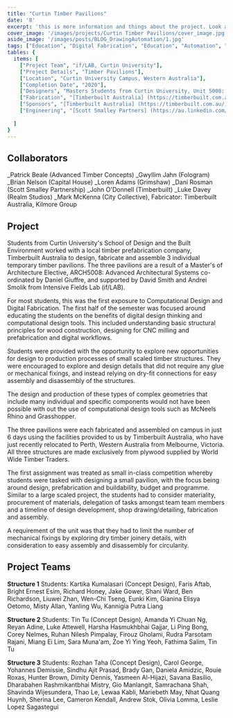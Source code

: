 ```yaml
---
title: "Curtin Timber Pavilions" 
date: '8'
excerpt: 'this is more information and things about the project. Look at this test, it is testing the length of the item'
cover_image: '/images/projects/Curtin Timber Pavilions/cover_image.jpg'
aside_image: '/images/posts/BLOG_DrawingAutomation/1.jpg'
tags: ["Education", "Digital Fabrication", "Education", "Automation", "Grasshopper", "Computational Design", "Rhino 3D"]
tables: {
  items: [
    ["Project Team", "if/LAB, Curtin University"],
    ["Project Details", "Timber Pavilions"],
    ["Location", "Curtin University Campus, Western Australia"],
    ["Completion Date", "2020"],
    ["Designers", "Masters Students from Curtin University, Unit 5008: Advanced Architectural Systems"],
    ["Fabrication", "[Timberbuilt Australia] (https://timberbuilt.com.au/), [Kilmore Group](https://kilmoregroup.com.au/) "],
    ["Sponsors", "[Timberbuilt Australia] (https://timberbuilt.com.au/), [Kilmore Group](https://kilmoregroup.com.au/), [World Wide Timber Traders] (https://wwtt.com.au/), [Curtin University](https://exchange.curtin.edu.au/school-of-design-and-built-environment/), Intensive Fields Lab (if/LAB)"],
    ["Engineering", "[Scott Smalley Partners] (https://au.linkedin.com/company/scott-smalley-partnership-pty-ltd)"],
    
  ]
}
---
```


## Collaborators

_Patrick Beale (Advanced Timber Concepts)
_Gwyllim Jahn (Fologram)
_Brian Nelson (Capital House)
_Loren Adams (Grimshaw)
_Dani Rosman (Scott Smalley Partnership)
_John O'Donnell (Timberbuilt)
_Luke Davey (Realm Studios)
_Mark McKenna (City Collective), 
Fabricator: Timberbuilt Australia, Kilmore Group

## Project

Students from Curtin University's School of Design and the Built Environment worked with a local timber prefabrication company,  Timberbuilt Australia to design, fabricate and assemble 3 individual temporary timber pavilions. The three pavilions are a result of a Master's of Architecture Elective, ARCH5008: Advanced Architectural Systems co-ordinated by Daniel Giuffre, and supported by David Smith and Andrei Smolik from Intensive Fields Lab (if/LAB).
	
For most students, this was the first exposure to Computational Design and Digital Fabrication. The first half of the semester was focused around educating the students on the benefits of digital design thinking and computational design tools. This included understanding basic structural principles for wood construction, designing for CNC milling and prefabrication and digital workflows. 
	
Students were provided with the opportunity to explore new opportunities for design to production processes of small scaled timber structures. They were encouraged to explore and design details that did not require any glue or mechanical fixings, and instead relying on dry-fit connections for easy assembly and disassembly of the structures. 

The design and production of these types of complex geometries that include many individual and specific components would not have been possible with out the use of computational design tools such as McNeels Rhino and Grasshopper. 
	
The three pavilions were each fabricated and assembled on campus in just 6 days using the facilities provided to us by Timberbuilt Australia, who have just recently relocated to Perth, Western Australia from Melbourne, Victoria. All three structures are made exclusively from plywood supplied by World Wide Timber Traders. 
	
The first assignment was treated as small in-class competition whereby students were tasked with designing a small pavilion, with the focus being around design, prefabrication and buildability,  budget and programme. Similar to a large scaled project, the students had to consider materiality, procurement of materials, delegation of tasks amongst team team members and a timeline of design development, shop drawing/detailing, fabrication and assembly.
	
A requirement of the unit was that they had to limit the number of mechanical fixings by exploring dry timber joinery details, with consideration to easy assembly and disassembly for circularity.

## Project Teams 

**Structure 1**
Students: Kartika Kumalasari (Concept Design), Faris Aftab, Bright Ernest Esim, Richard Honey, Jake Gower, Shani Ward, Ben Richardson, Liuwei Zhan, Wen-Chi Tseng, Eunki Kim, Gianina Elisya Oetomo, Misty Allan, Yanling Wu, Kannigia Putra Liang

**Structure 2**
Students: Tin Tu (Concept Design), Amanda Yi Chuan Ng, Reyan Adine, Luke Attewell, Harsha Hasmukhbhai Gajjar, Li Ping Bong, Corey Nelmes, Ruhan Nilesh Pimpalay, Firouz Gholami, Rudra Parsotam Rajani, Miang Ei Lim, Sara Muna'am, Zoe Yi Ying Yeoh, Fathima Salim, Tin Tu

**Structure 3**
Students: Rozhan  Taha (Concept Design), Carol George, Yohannes Demissie, Sindhu Ajit Prasad, Brady Gan, Daniela Amidzic, Rouie Roxas, Hunter Brown, Dimity Dennis, Yasmeen Al-Hijazi, Savana Basilio, Dharabahen Rashmikantbhai Mistry, Gio Manlangit, Samrachana Shah, Shavinda Wijesundera, Thao Le, Lewaa Kabli, Mariebeth May, Nhat Quang Huynh, Sherina Lee, Cameron Kendall, Andrew Stok, Olivia Lomma, Leslie Lopez Sagastegui